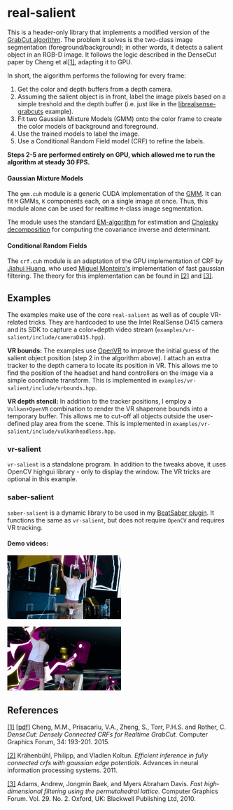 # real-salient

This is a header-only library that implements a modified version of
the [GrabCut algorithm](https://en.wikipedia.org/wiki/GrabCut).
The problem it solves is the two-class image segmentation (foreground/background);
in other words, it detects a salient object in an RGB-D image.
It follows the logic described in the DenseCut paper by Cheng et al[[1]](#1),
adapting it to GPU.

In short, the algorithm performs the following for every frame:

  1. Get the color and depth buffers from a depth camera.
  2. Assuming the salient object is in front, label the image pixels based on a simple treshold and the depth buffer
     (i.e. just like in the [librealsense-grabcuts](https://github.com/IntelRealSense/librealsense/tree/master/wrappers/opencv/grabcuts) example).
  3. Fit two Gaussian Mixture Models (GMM) onto the color frame to create the color models of background and foreground.
  4. Use the trained models to label the image.
  5. Use a Conditional Random Field model (CRF) to refine the labels.

__Steps  2-5 are performed entirely on GPU, which allowed me to run the algorithm at steady 30 FPS.__

#### Gaussian Mixture Models

The `gmm.cuh` module is a generic CUDA implementation of the
[GMM](https://en.wikipedia.org/wiki/Mixture_model#Multivariate_Gaussian_mixture_model).
It can fit `M` GMMs, `K` components each, on a single image at once.
Thus, this module alone can be used for realtime `M`-class image segmentation.

The module uses the standard
[EM-algorithm](https://en.wikipedia.org/wiki/Expectation%E2%80%93maximization_algorithm#Gaussian_mixture)
for estimation and
[Cholesky decomposition](https://en.wikipedia.org/wiki/Cholesky_decomposition#LDL_decomposition_2)
for computing the covariance inverse and determinant.


#### Conditional Random Fields

The `crf.cuh` module is an adaptation of the GPU implementation of CRF by
[Jiahui Huang](https://github.com/heiwang1997/DenseCRF),
who used [Miguel Monteiro's](https://github.com/MiguelMonteiro/permutohedral_lattice)
implementation of fast gaussian filtering.
The theory for this implementation can be found in [[2]](#2) and [[3]](#3).

## Examples

The examples make use of the core `real-salient` as well as of couple VR-related tricks.
They are hardcoded to use the Intel RealSense D415 camera and its SDK to
capture a color+depth video stream (`examples/vr-salient/include/cameraD415.hpp`).

__VR bounds:__
The examples use [OpenVR](https://github.com/ValveSoftware/openvr) to improve the initial guess
of the salient object position (step 2 in the algorithm above).
I attach an extra tracker to the depth camera to locate its position in VR.
This allows me to find the position of the headset and hand controllers on the image via a simple coordinate transform.
This is implemented in `examples/vr-salient/include/vrbounds.hpp`.

__VR depth stencil:__
In addition to the tracker positions, I employ a `Vulkan+OpenVR` combination to render the VR shaperone bounds
into a temporary buffer.
This allows me to cut-off all objects outside the user-defined play area from the scene.
This is implemented in `examples/vr-salient/include/vulkanheadless.hpp`.
 

### vr-salient

`vr-salient` is a standalone program.
In addition to the tweaks above, it uses OpenCV highgui library - only to display the window.
The VR tricks are optional in this example.

### saber-salient

`saber-salient` is a dynamic library to be used in my [BeatSaber plugin](https://github.com/achirkin/CameraPlus).
It functions the same as `vr-salient`, but does not require `OpenCV` and requires VR tracking.

#### Demo videos:

[<img src="examples/saber-salient/img/screen-1.jpg?raw=true" width="260" alt="360° Reason for Living by Morgan Page" title="360° Reason for Living by Morgan Page"/>](https://youtu.be/1GdDrsxVWYE)

[<img src="examples/saber-salient/img/screen-2.jpg?raw=true" width="260" alt="360° First of the Year (Equinox) by Skrillex" title="360° First of the Year (Equinox) by Skrillex"/>](https://youtu.be/0zMn-zVGNNc)




## References

<a id="1" href="https://doi.org/10.1111/cgf.12758">[1]</a>
[[pdf]](http://mftp.mmcheng.net/Papers/DenseCut.pdf)
Cheng, M.M., Prisacariu, V.A., Zheng, S., Torr, P.H.S. and Rother, C.
_DenseCut: Densely Connected CRFs for Realtime GrabCut._
Computer Graphics Forum, 34: 193-201. 2015.

<a id="2" href="https://arxiv.org/abs/1210.5644">[2]</a>
Krähenbühl, Philipp, and Vladlen Koltun.
_Efficient inference in fully connected crfs with gaussian edge potentials._
Advances in neural information processing systems. 2011.

<a id="3" href="https://graphics.stanford.edu/papers/permutohedral">[3]</a>
Adams, Andrew, Jongmin Baek, and Myers Abraham Davis.
_Fast high‐dimensional filtering using the permutohedral lattice._
Computer Graphics Forum. Vol. 29. No. 2. Oxford, UK: Blackwell Publishing Ltd, 2010.
